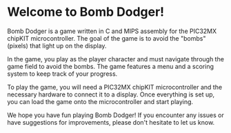 # Welcome to Bomb Dodger!

Bomb Dodger is a game written in C and MIPS assembly for the PIC32MX chipKIT microcontroller. The goal of the game is to avoid the "bombs" (pixels) that light up on the display.

In the game, you play as the player character and must navigate through the game field to avoid the bombs. The game features a menu and a scoring system to keep track of your progress.

To play the game, you will need a PIC32MX chipKIT microcontroller and the necessary hardware to connect it to a display. Once everything is set up, you can load the game onto the microcontroller and start playing.

We hope you have fun playing Bomb Dodger! If you encounter any issues or have suggestions for improvements, please don't hesitate to let us know.
